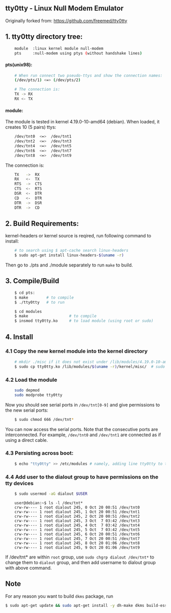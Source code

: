 ## tty0tty - Linux Null Modem Emulator

Originally forked from: https://github.com/freemed/tty0tty

## 1. tty0tty directory tree:

```bash
    module  :linux kernel module null-modem
    pts	    :null-modem using ptys (without handshake lines)
```

#### pts(unix98): 

```bash
    # When run connect two pseudo-ttys and show the connection names:
    (/dev/pts/1) <=> (/dev/pts/2) 
```

  
```bash
    # The connection is:
    TX -> RX
    RX <- TX 	
```

#### module:

The module is tested in kernel 4.19.0-10-amd64 (debian). When loaded, it creates 10 (5 pairs) ttys:

```bash
    /dev/tnt0  <=>  /dev/tnt1 
    /dev/tnt2  <=>  /dev/tnt3 
    /dev/tnt4  <=>  /dev/tnt5 
    /dev/tnt6  <=>  /dev/tnt7 
    /dev/tnt8  <=>  /dev/tnt9 
```

The connection is:

```bash
    TX   ->  RX
    RX   <-  TX 	
    RTS  ->  CTS
    CTS  <-  RTS
    DSR  <-  DTR
    CD   <-  DTR
    DTR  ->  DSR
    DTR  ->  CD
```
  
## 2. Build Requirements:

kernel-headers or kernel source is reqired, run following command to install:

```bash
    # to search using $ apt-cache search linux-headers
    $ sudo apt-get install linux-headers-$(uname -r)
```

Then go to ./pts and ./module separately to run `make` to build.

## 3. Compile/Build


```bash
    $ cd pts:
    $ make        # to compile 
    $ ./tty0tty   # to run 	
```

```bash
    $ cd modules
    $ make        	        # to compile 
    $ insmod tty0tty.ko     # to load module (using root or sudo)	
```

## 4. Install

### 4.1 Copy the new kernel module into the kernel directory

```bash
    # mkdir ./misc if it does not exist under /lib/modules/4.19.0-10-amd64/kernel/
    $ sudo cp tty0tty.ko /lib/modules/$(uname -r)/kernel/misc/  # sudo cp tty0tty.ko /lib/modules/4.19.0-10-amd64/kernel/misc/
```

### 4.2 Load the module

```bash
    sudo depmod
    sudo modprobe tty0tty
```

Now you should see serial ports in `/dev/tnt[0-9]` and give permissions to the new serial ports:

```bash
    $ sudo chmod 666 /dev/tnt*
```

You can now access the serial ports. Note that the consecutive ports are interconnected. For example,
`/dev/tnt0` and `/dev/tnt1` are connected as if using a direct cable.

### 4.3 Persisting across boot:

```bash
    $ echo "tty0tty" >> /etc/modules # namely, adding line tty0tty to the end of the file
```

### 4.4 Add user to the dialout group to have permissions on the tty devices

```bash
    $ sudo usermod -aG dialout $USER
```
```bashr
    user@debian:~$ ls -l /dev/tnt*
    crw-rw---- 1 root dialout 245, 0 Oct 20 00:51 /dev/tnt0
    crw-rw---- 1 root dialout 245, 1 Oct 20 00:51 /dev/tnt1
    crw-rw---- 1 root dialout 245, 2 Oct 20 00:51 /dev/tnt2
    crw-rw---- 1 root dialout 245, 3 Oct  7 03:42 /dev/tnt3
    crw-rw---- 1 root dialout 245, 4 Oct  7 03:42 /dev/tnt4
    crw-rw---- 1 root dialout 245, 5 Oct  7 03:42 /dev/tnt5
    crw-rw---- 1 root dialout 245, 6 Oct 20 00:51 /dev/tnt6
    crw-rw---- 1 root dialout 245, 7 Oct 20 00:51 /dev/tnt7
    crw-rw---- 1 root dialout 245, 8 Oct 20 01:06 /dev/tnt8
    crw-rw---- 1 root dialout 245, 9 Oct 20 01:06 /dev/tnt9
```

If /dev/tnt* are within `root` group, use `sudo chgrp dialout /dev/tnt*` to change them to `dialout` group, and then add username to dialout group with above command.

## Note

For any reason you want to build `dkms` package, run

```bash
$ sudo apt-get update && sudo apt-get install -y dh-make dkms build-essential debuild -uc -us
```
